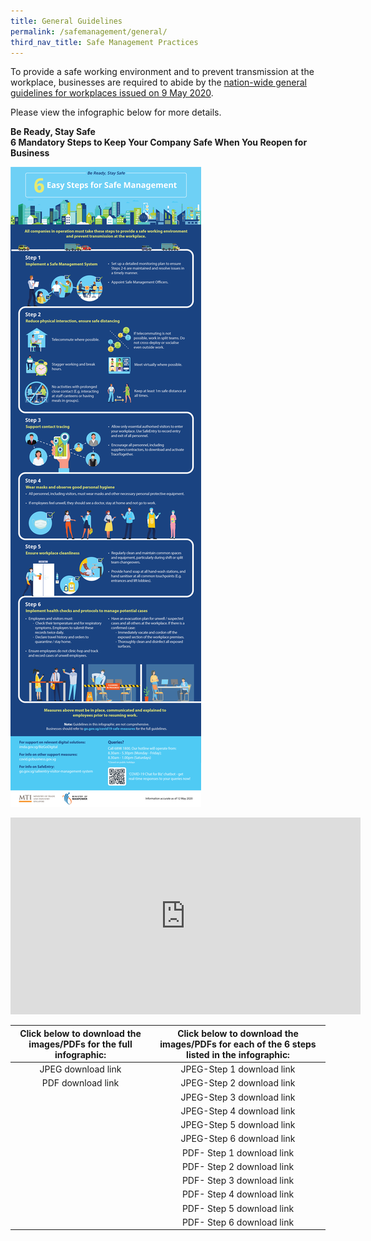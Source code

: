 ```yaml
---
title: General Guidelines
permalink: /safemanagement/general/
third_nav_title: Safe Management Practices
---
```


To provide a safe working environment and to prevent transmission at the workplace, businesses are required to abide by the <a href = "https://www.mom.gov.sg/covid-19/requirements-for-safe-management-measures">nation-wide general guidelines for workplaces issued on 9 May 2020</a>.

Please view the infographic below for more details.


**Be Ready, Stay Safe**<br>
**6 Mandatory Steps to Keep Your Company Safe When You Reopen for Business**

[![Safe Management Practices](/images/safemanagement.jpg)](/safemanagement/general/)


<iframe width="560" height="315" src="https://www.youtube.com/embed/Gu1w_Yz21JE" frameborder="0" allow="accelerometer; autoplay; encrypted-media; gyroscope; picture-in-picture" allowfullscreen></iframe>


| Click below to download the images/PDFs for the full infographic: | Click below to download the images/PDFs for each of the 6 steps listed in the infographic: |
| :---------------------------------------------------------------: | :----------------------------------------------------------------------------------------: |
|                        JPEG download link                         |                                 JPEG-Step 1 download link                                  |
|                         PDF download link                         |                                 JPEG-Step 2 download link                                  |
|                                                                   |                                 JPEG-Step 3 download link                                  |
|                                                                   |                                 JPEG-Step 4 download link                                  |
|                                                                   |                                 JPEG-Step 5 download link                                  |
|                                                                   |                                 JPEG-Step 6 download link                                  |
|                                                                   |                                 PDF- Step 1 download link                                  |
|                                                                   |                                 PDF- Step 2 download link                                  |
|                                                                   |                                 PDF- Step 3 download link                                  |
|                                                                   |                                 PDF- Step 4 download link                                  |
|                                                                   |                                 PDF- Step 5 download link                                  |
|                                                                   |                                 PDF- Step 6 download link                                  |